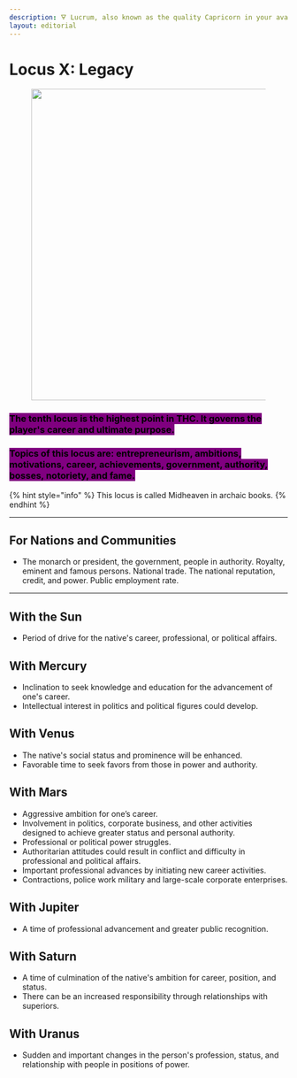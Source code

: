 ```yaml
---
description: 🜃 Lucrum, also known as the quality Capricorn in your avatar 🜃
layout: editorial
---
```


# Locus X: Legacy

<figure><img src="../../../../../.gitbook/assets/pexels-btgl-♡-18762660.jpg" alt="" width="563"><figcaption></figcaption></figure>

### <mark style="background-color:purple;">The tenth locus is the highest point in THC. It governs the player's career and ultimate purpose.</mark>&#x20;

### <mark style="background-color:purple;">Topics of this locus are: entrepreneurism, ambitions, motivations, career, achievements, government, authority, bosses, notoriety, and fame.</mark>



{% hint style="info" %}
This locus is called Midheaven in archaic books.
{% endhint %}

***

## For Nations and Communities

* The monarch or president, the government, people in authority. Royalty, eminent and famous persons. National trade. The national reputation, credit, and power. Public employment rate.

***

## With the Sun

* Period of drive for the native's career, professional, or political affairs.

## With Mercury

* Inclination to seek knowledge and education for the advancement of one's career.
* Intellectual interest in politics and political figures could develop.

## With Venus

* The native's social status and prominence will be enhanced.
* Favorable time to seek favors from those in power and authority.

## With Mars

* Aggressive ambition for one’s career.
* Involvement in politics, corporate business, and other activities designed to achieve greater status and personal authority.
* Professional or political power struggles.
* Authoritarian attitudes could result in conflict and difficulty in professional and political affairs.
* Important professional advances by initiating new career activities.
* Contractions, police work military and large-scale corporate enterprises.

## With Jupiter

* A time of professional advancement and greater public recognition.

## With Saturn

* A time of culmination of the native's ambition for career, position, and status.
* There can be an increased responsibility through relationships with superiors.

## With Uranus

* Sudden and important changes in the person's profession, status, and relationship with people in positions of power.
